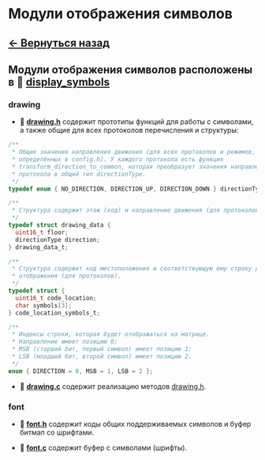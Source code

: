 # Модули отображения символов

## **[<- Вернуться назад](../../middlewares/README.md)**

## Модули отображения символов расположены в 📂 **[display_symbols](../display_symbols/)**

### **drawing**

- 📄 <a id="drawing_h"></a> **[drawing.h](./drawing.h)** содержит прототипы функций для работы с символами, а также общие для всех протоколов перечисления и структуры:

```c
/**
 * Общие значения направления движения (для всех протоколов и режимов,
 * определённых в config.h). У каждого протокола есть функция
 * transform_direction_to_common, которая преобразует значения направления
 * протокола в общий тип directionType.
 */
typedef enum { NO_DIRECTION, DIRECTION_UP, DIRECTION_DOWN } directionType;

/**
 * Структура содержит этаж (код) и направление движения (для протоколов).
 */
typedef struct drawing_data {
  uint16_t floor;
  directionType direction;
} drawing_data_t;

/**
 * Структура содержит код местоположения и соответствующую ему строку для
 * отображения (для протоколов).
 */
typedef struct {
  uint16_t code_location;
  char symbols[3];
} code_location_symbols_t;

/**
 * Индексы строки, которая будет отображаться на матрице.
 * Направление имеет позицию 0;
 * MSB (старший бит, первый символ) имеет позицию 1;
 * LSB (младший бит, второй символ) имеет позицию 2.
 */
enum { DIRECTION = 0, MSB = 1, LSB = 2 };
```

- 📄 **[drawing.c](./drawing.c)** содержит реализацию методов [drawing.h](#drawing_h).

### **font**

- 📄 <a id="font_h"></a> **[font.h](./font.h)** содержит коды общих поддерживаемых символов и буфер битмап со шрифтами.

- 📄 **[font.c](./font.c)** содержит буфер с символами (шрифты).

